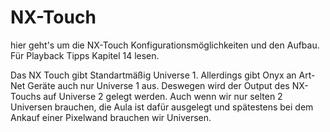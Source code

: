 # NX-Touch

hier geht's um die NX-Touch Konfigurationsmöglichkeiten und den Aufbau. Für Playback Tipps Kapitel 14 lesen.

Das NX Touch gibt Standartmäßig Universe 1. Allerdings gibt Onyx an Art-Net Geräte auch nur Universe 1 aus. Deswegen wird der Output des NX-Touchs auf Universe 2 gelegt werden. Auch wenn wir nur selten 2 Universen brauchen, die Aula ist dafür ausgelegt und spätestens bei dem Ankauf einer Pixelwand brauchen wir  Universen.